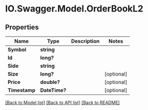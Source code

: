 # IO.Swagger.Model.OrderBookL2
## Properties

Name | Type | Description | Notes
------------ | ------------- | ------------- | -------------
**Symbol** | **string** |  | 
**Id** | **long?** |  | 
**Side** | **string** |  | 
**Size** | **long?** |  | [optional] 
**Price** | **double?** |  | [optional] 
**Timestamp** | **DateTime?** |  | [optional] 

[[Back to Model list]](../README.md#documentation-for-models) [[Back to API list]](../README.md#documentation-for-api-endpoints) [[Back to README]](../README.md)

